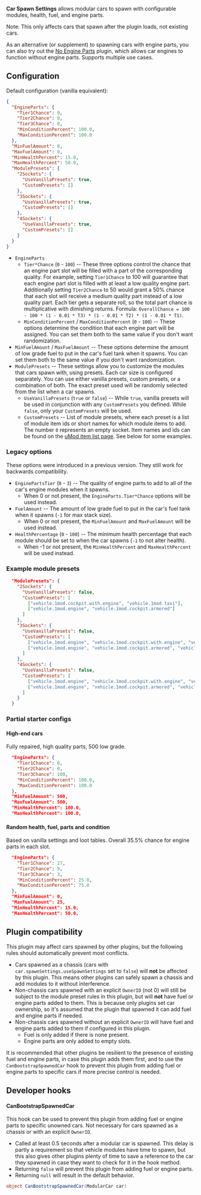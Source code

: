**Car Spawn Settings** allows modular cars to spawn with configurable modules, health, fuel, and engine parts.

Note: This only affects cars that spawn after the plugin loads, not existing cars.

As an alternative (or supplement) to spawning cars with engine parts, you can also try out the [No Engine Parts](https://umod.org/plugins/no-engine-parts) plugin, which allows car engines to function without engine parts. Supports multiple use cases.

## Configuration

Default configuration (vanilla equivalent):
```json
{
  "EngineParts": {
    "Tier1Chance": 0,
    "Tier2Chance": 0,
    "Tier3Chance": 0,
    "MinConditionPercent": 100.0,
    "MaxConditionPercent": 100.0
  },
  "MinFuelAmount": 0,
  "MaxFuelAmount": 0,
  "MinHealthPercent": 15.0,
  "MaxHealthPercent": 50.0,
  "ModulePresets": {
    "2Sockets": {
      "UseVanillaPresets": true,
      "CustomPresets": []
    },
    "3Sockets": {
      "UseVanillaPresets": true,
      "CustomPresets": []
    },
    "4Sockets": {
      "UseVanillaPresets": true,
      "CustomPresets": []
    }
  }
}
```

- `EngineParts`
  - `Tier*Chance` (`0` - `100`) -- These three options control the chance that an engine part slot will be filled with a part of the corresponding quality. For example, setting `Tier1Chance` to 100 will guarantee that each engine part slot is filled with at least a low quality engine part. Additionally setting `Tier2Chance` to 50 would grant a 50% chance that each slot will receive a medium quality part instead of a low quality part. Each tier gets a separate roll, so the total part chance is multiplicative with dimishing returns. Formula: `OverallChance = 100 - 100 * (1 - 0.01 * T3) * (1 - 0.01 * T2) * (1 - 0.01 * T1)`.
  - `MinConditionPercent` / `MaxConditionPercent` (`0` - `100`) -- These options determine the condition that each engine part will be assigned. You can set them both to the same value if you don't want randomization.
- `MinFuelAmount` / `MaxFuelAmount` -- These options determine the amount of low grade fuel to put in the car's fuel tank when it spawns. You can set them both to the same value if you don't want randomization.
- `ModulePresets` -- These settings allow you to customize the modules that cars spawn with, using presets. Each car size is configured separately. You can use either vanilla presets, custom presets, or a combination of both. The exact preset used will be randomly selected from the list when a car spawns.
  - `UseVanillaPresets` (`true` or `false`) -- While `true`, vanilla presets will be used in conjunction with any `CustomPresets` you defined. While `false`, only your `CustomPresets` will be used.
  - `CustomPresets` -- List of module presets, where each preset is a list of module item ids or short names for which module items to add. The number `0` represents an empty socket. Item names and ids can be found on the [uMod item list page](https://umod.org/documentation/games/rust/definitions). See below for some examples.

### Legacy options

These options were introduced in a previous version. They still work for backwards compatibility.

- `EnginePartsTier` (`0` - `3`) -- The quality of engine parts to add to all of the car's engine modules when it spawns.
  - When 0 or not present, the `EngineParts.Tier*Chance` options will be used instead.
- `FuelAmount` -- The amount of low grade fuel to put in the car's fuel tank when it spawns (`-1` for max stack size).
  - When 0 or not present, the `MinFuelAmount` and `MaxFuelAmount` will be used instead.
- `HealthPercentage` (`0` - `100`) -- The minimum health percentage that each module should be set to when the car spawns (`-1` to not alter health).
  - When -1 or not present, the `MinHealthPercent` and `MaxHealthPercent` will be used instead.

### Example module presets

```json
  "ModulePresets": {
    "2Sockets": {
      "UseVanillaPresets": false,
      "CustomPresets": [
        ["vehicle.1mod.cockpit.with.engine", "vehicle.1mod.taxi"],
        ["vehicle.1mod.engine", "vehicle.1mod.cockpit.armored"]
      ]
    },
    "3Sockets": {
      "UseVanillaPresets": false,
      "CustomPresets": [
        ["vehicle.1mod.engine", "vehicle.1mod.cockpit.with.engine", "vehicle.1mod.taxi"],
        ["vehicle.1mod.engine", "vehicle.1mod.cockpit.armored", "vehicle.1mod.passengers.armored"]
      ]
    },
    "4Sockets": {
      "UseVanillaPresets": false,
      "CustomPresets": [
        ["vehicle.1mod.engine", "vehicle.1mod.cockpit.with.engine", "vehicle.1mod.taxi", "vehicle.1mod.taxi"],
        ["vehicle.1mod.engine", "vehicle.1mod.cockpit.armored", "vehicle.1mod.passengers.armored", "vehicle.1mod.engine"]
      ]
    }
  }
```

### Partial starter configs

#### High-end cars

Fully repaired, high quality parts, 500 low grade.

```json
  "EngineParts": {
    "Tier1Chance": 0,
    "Tier2Chance": 0,
    "Tier3Chance": 100,
    "MinConditionPercent": 100.0,
    "MaxConditionPercent": 100.0
  },
  "MinFuelAmount": 500,
  "MaxFuelAmount": 500,
  "MinHealthPercent": 100.0,
  "MaxHealthPercent": 100.0,
```

#### Random health, fuel, parts and condition

Based on vanilla settings and loot tables. Overall 35.5% chance for engine parts in each slot.

```json
  "EngineParts": {
    "Tier1Chance": 27,
    "Tier2Chance": 9,
    "Tier3Chance": 3,
    "MinConditionPercent": 25.0,
    "MaxConditionPercent": 75.0
  },
  "MinFuelAmount": 0,
  "MaxFuelAmount": 25,
  "MinHealthPercent": 15.0,
  "MaxHealthPercent": 50.0,
```

## Plugin compatibility

This plugin may affect cars spawned by other plugins, but the following rules should automatically prevent most conflicts.

- Cars spawned as a chassis (cars with `car.spawnSettings.useSpawnSettings` set to `false`) will **not** be affected by this plugin. This means other plugins can safely spawn a chassis and add modules to it without interference.
- Non-chassis cars spawned with an explicit `OwnerID` (not 0) will still be subject to the module preset rules in this plugin, but will **not** have fuel or engine parts added to them. This is because only plugins set car ownership, so it's assumed that the plugin that spawned it can add fuel and engine parts if needed.
- Non-chassis cars spawned without an explicit `OwnerID` will have fuel and engine parts added to them if configured in this plugin.
  - Fuel is only added if there is none present.
  - Engine parts are only added to empty slots.

It is recommended that other plugins be resilient to the presence of existing fuel and engine parts, in case this plugin adds them first, and to use the `CanBootstrapSpawnedCar` hook to prevent this plugin from adding fuel or engine parts to specific cars if more precise control is needed.

## Developer hooks

#### CanBootstrapSpawnedCar

This hook can be used to prevent this plugin from adding fuel or engine parts to specific unowned cars. Not necessary for cars spawned as a chassis or with an explicit `OwnerID`.

- Called at least 0.5 seconds after a modular car is spawned. This delay is partly a requirement so that vehicle modules have time to spawn, but this also gives other plugins plenty of time to save a reference to the car they spawned in case they want to check for it in the hook method.
- Returning `false` will prevent this plugin from adding fuel or engine parts.
- Returning `null` will result in the default behavior.

```csharp
object CanBootstrapSpawnedCar(ModularCar car)
```
